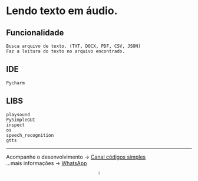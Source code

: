 # Lendo texto em áudio.

## Funcionalidade
    Busca arquivo de texto. (TXT, DOCX, PDF, CSV, JSON)
    Faz a leitura do texto no arquivo encontrado.

## IDE
    Pycharm

## LIBS
    playsound
    PySimpleGUI
    inspect
    os
    speech_recognition
    gtts

---
Acompanhe o desenvolvimento → [Canal códigos simples](https://www.youtube.com/channel/UC8fRZfYGd21_D8DwuEcFuHw)
</br>...mais informações → <a href="https://api.whatsapp.com/send?phone=5511979714423">WhatsApp</a></p>

<div align="center"><a href="../README.md"><img src="https://i.imgur.com/kfHCxif.png" title="source: imgur.com" width="5%"/></a></div>



